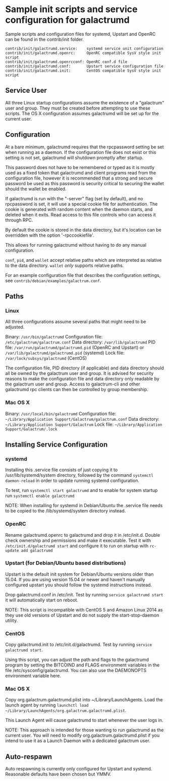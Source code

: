 Sample init scripts and service configuration for galactrumd
==========================================================

Sample scripts and configuration files for systemd, Upstart and OpenRC
can be found in the contrib/init folder.

    contrib/init/galactrumd.service:    systemd service unit configuration
    contrib/init/galactrumd.openrc:     OpenRC compatible SysV style init script
    contrib/init/galactrumd.openrcconf: OpenRC conf.d file
    contrib/init/galactrumd.conf:       Upstart service configuration file
    contrib/init/galactrumd.init:       CentOS compatible SysV style init script

Service User
---------------------------------

All three Linux startup configurations assume the existence of a "galactrum" user
and group.  They must be created before attempting to use these scripts.
The OS X configuration assumes galactrumd will be set up for the current user.

Configuration
---------------------------------

At a bare minimum, galactrumd requires that the rpcpassword setting be set
when running as a daemon.  If the configuration file does not exist or this
setting is not set, galactrumd will shutdown promptly after startup.

This password does not have to be remembered or typed as it is mostly used
as a fixed token that galactrumd and client programs read from the configuration
file, however it is recommended that a strong and secure password be used
as this password is security critical to securing the wallet should the
wallet be enabled.

If galactrumd is run with the "-server" flag (set by default), and no rpcpassword is set,
it will use a special cookie file for authentication. The cookie is generated with random
content when the daemon starts, and deleted when it exits. Read access to this file
controls who can access it through RPC.

By default the cookie is stored in the data directory, but it's location can be overridden
with the option '-rpccookiefile'.

This allows for running galactrumd without having to do any manual configuration.

`conf`, `pid`, and `wallet` accept relative paths which are interpreted as
relative to the data directory. `wallet` *only* supports relative paths.

For an example configuration file that describes the configuration settings,
see `contrib/debian/examples/galactrum.conf`.

Paths
---------------------------------

### Linux

All three configurations assume several paths that might need to be adjusted.

Binary:              `/usr/bin/galactrumd`
Configuration file:  `/etc/galactrum/galactrum.conf`
Data directory:      `/var/lib/galactrumd`
PID file:            `/var/run/galactrumd/galactrumd.pid` (OpenRC and Upstart) or `/var/lib/galactrumd/galactrumd.pid` (systemd)
Lock file:           `/var/lock/subsys/galactrumd` (CentOS)

The configuration file, PID directory (if applicable) and data directory
should all be owned by the galactrum user and group.  It is advised for security
reasons to make the configuration file and data directory only readable by the
galactrum user and group.  Access to galactrum-cli and other galactrumd rpc clients
can then be controlled by group membership.

### Mac OS X

Binary:              `/usr/local/bin/galactrumd`
Configuration file:  `~/Library/Application Support/Galactrum/galactrum.conf`
Data directory:      `~/Library/Application Support/Galactrum`
Lock file:           `~/Library/Application Support/Galactrum/.lock`

Installing Service Configuration
-----------------------------------

### systemd

Installing this .service file consists of just copying it to
/usr/lib/systemd/system directory, followed by the command
`systemctl daemon-reload` in order to update running systemd configuration.

To test, run `systemctl start galactrumd` and to enable for system startup run
`systemctl enable galactrumd`

NOTE: When installing for systemd in Debian/Ubuntu the .service file needs to be copied to the /lib/systemd/system directory instead.

### OpenRC

Rename galactrumd.openrc to galactrumd and drop it in /etc/init.d.  Double
check ownership and permissions and make it executable.  Test it with
`/etc/init.d/galactrumd start` and configure it to run on startup with
`rc-update add galactrumd`

### Upstart (for Debian/Ubuntu based distributions)

Upstart is the default init system for Debian/Ubuntu versions older than 15.04. If you are using version 15.04 or newer and haven't manually configured upstart you should follow the systemd instructions instead.

Drop galactrumd.conf in /etc/init.  Test by running `service galactrumd start`
it will automatically start on reboot.

NOTE: This script is incompatible with CentOS 5 and Amazon Linux 2014 as they
use old versions of Upstart and do not supply the start-stop-daemon utility.

### CentOS

Copy galactrumd.init to /etc/init.d/galactrumd. Test by running `service galactrumd start`.

Using this script, you can adjust the path and flags to the galactrumd program by
setting the BITCOIND and FLAGS environment variables in the file
/etc/sysconfig/galactrumd. You can also use the DAEMONOPTS environment variable here.

### Mac OS X

Copy org.galactrum.galactrumd.plist into ~/Library/LaunchAgents. Load the launch agent by
running `launchctl load ~/Library/LaunchAgents/org.galactrum.galactrumd.plist`.

This Launch Agent will cause galactrumd to start whenever the user logs in.

NOTE: This approach is intended for those wanting to run galactrumd as the current user.
You will need to modify org.galactrum.galactrumd.plist if you intend to use it as a
Launch Daemon with a dedicated galactrum user.

Auto-respawn
-----------------------------------

Auto respawning is currently only configured for Upstart and systemd.
Reasonable defaults have been chosen but YMMV.
